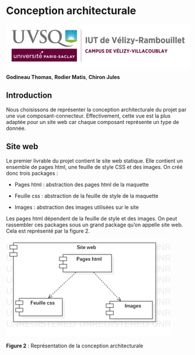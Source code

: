 # Conception architecturale

![logo_uvsq](../annexes/logo_uvsq.png)

**Godineau Thomas**, **Rodier Matis**, **Chiron Jules**

## Introduction

Nous choisissons de représenter la conception architecturale du projet par une vue composant-connecteur.
Effectivement, cette vue est la plus adaptée pour un site web car chaque composant représente un type de donnée.

## Site web

Le premier livrable du projet contient le site web statique. Elle contient un ensemble de pages html,  une feuille de style CSS et des images.
On créé donc trois packages :

- Pages html : abstraction des pages html de la maquette

- Feuille css : abstraction de la feuille de style de la maquette

- Images : abstraction des images utilisées sur le site

Les pages html dépendent de la feuille de style et des images. On peut rassembler ces packages sous un grand package qu’on appelle site web. Cela est représenté par la figure 2.

![figure2](../annexes/figure_conception_archi_web_statique.png)

**Figure 2** : Représentation de la conception architecturale
